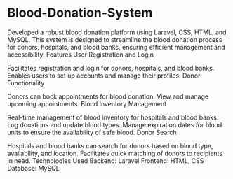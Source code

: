 # Blood-Donation-System
Developed a robust blood donation platform using Laravel, CSS, HTML, and MySQL. This system is designed to streamline the blood donation process for donors, hospitals, and blood banks, ensuring efficient management and accessibility.
Features
User Registration and Login

Facilitates registration and login for donors, hospitals, and blood banks.
Enables users to set up accounts and manage their profiles.
Donor Functionality

Donors can book appointments for blood donation.
View and manage upcoming appointments.
Blood Inventory Management

Real-time management of blood inventory for hospitals and blood banks.
Log donations and update blood types.
Manage expiration dates for blood units to ensure the availability of safe blood.
Donor Search

Hospitals and blood banks can search for donors based on blood type, availability, and location.
Facilitates quick matching of donors to recipients in need.
Technologies Used
Backend: Laravel
Frontend: HTML, CSS
Database: MySQL
